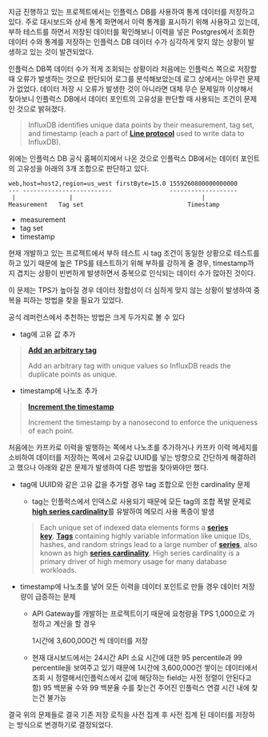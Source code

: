 지금 진행하고 있는 프로젝트에서는 인플럭스 DB를 사용하여 통계 데이터를 저장하고 있다. 주로 대시보드와 상세 통계 화면에서 이력 통계를 표시하기 위해 사용하고 있는데, 부하 테스트를 하면서 저장된 데이터를 확인해보니 이력을 넣은 Postgres에서 조회한 데이터 수와 통계를 저장하는 인플럭스 DB  데이터 수가 심각하게 맞지 않는 상황이 발생하고 있는 것이 발견되었다. 

인플럭스 DB쪽 데이터 수가 적게 조회되는 상황이라 처음에는 인플럭스 쪽으로 저장할 때 오류가 발생하는 것으로 판단되어 로그를 분석해보았는데 로그 상에서는 아무런 문제가 없었다. 데이터 저장 시 오류가 발생한 것이 아니라면 대체 무슨 문제일까 이상해서 찾아보니 인플럭스 DB에서 데이터 포인트의 고유성을 판단할 때 사용되는 조건이 문제인 것으로 밝혀졌다.

> InfluxDB identifies unique data points by their measurement, tag set, and timestamp (each a part of [**Line protocol**](https://docs.influxdata.com/influxdb/v2/reference/syntax/line-protocol) used to write data to InfluxDB).
> 

위에는 인플럭스 DB 공식 홈페이지에서 나온 것으로 인플럭스 DB에서는 데이터 포인트의 고유성을 아래의 3개 조합으로 판단하고 있다.

```
web,host=host2,region=us_west firstByte=15.0 1559260800000000000
--- -------------------------                -------------------
 |               |                                    |
Measurement   Tag set                             Timestamp
```

- measurement
- tag set
- timestamp

현재 개발하고 있는 프로젝트에서 부하 테스트 시 tag 조건이 동일한 상황으로 테스트를 하고 있기 때문에 높은 TPS를 테스트하기 위해 부하를 강하게 줄 경우, timestamp까지 겹치는 상황이 빈번하게 발생하면서 중복으로 인식되는 데이터 수가 많아진 것이다. 

이 문제는 TPS가 높아질 경우 데이터 정합성이 더 심하게 맞지 않는 상황이 발생하여 중복을 피하는 방법을 찾을 필요가 있었다.

공식 레퍼런스에서 추천하는 방법은 크게 두가지로 볼 수 있다

- tag에 고유 값 추가

> [**Add an arbitrary tag**](https://docs.influxdata.com/influxdb/v2/write-data/best-practices/duplicate-points/?dl=oss&code_lang=txt&code_lines=5&code_type=code&first_line=web%252Chost%253Dhost2%252Cregion%253Dus_west%2520firstByte%253D15.0%25201559260800000000000#add-an-arbitrary-tag)
> 
> 
> Add an arbitrary tag with unique values so InfluxDB reads the duplicate points as unique.
> 

- timestamp에 나노초 추가

> [**Increment the timestamp**](https://docs.influxdata.com/influxdb/v2/write-data/best-practices/duplicate-points/?dl=oss&code_lang=txt&code_lines=5&code_type=code&first_line=web%252Chost%253Dhost2%252Cregion%253Dus_west%2520firstByte%253D15.0%25201559260800000000000#increment-the-timestamp)
> 
> 
> Increment the timestamp by a nanosecond to enforce the uniqueness of each point.
> 

처음에는 카프카로 이력을 발행하는 쪽에서 나노초를 추가하거나 카프카 이력 메세지를 소비하여 데이터를 저장하는 쪽에서 고유값 UUID를 넣는 방향으로 간단하게 해결하려고 했으나 아래와 같은 문제가 발생하여 다른 방법을 찾아봐야만 했다.

- tag에 UUID와 같은 고유 값을 추가할 경우 tag 조합으로 인한 cardinality 문제
    - tag는 인플럭스에서 인덱스로 사용되기 때문에 모든 tag의 조합 폭발 문제로 [**high series cardinality**](https://docs.influxdata.com/influxdb/v2/write-data/best-practices/resolve-high-cardinality/?utm_source=chatgpt.com#learn-the-causes-of-high-series-cardinality)를 유발하여 메모리 사용 폭증이 발생
    
    > Each unique set of indexed data elements forms a [**series key**](https://docs.influxdata.com/influxdb/v2/reference/glossary/#series-key). [**Tags**](https://docs.influxdata.com/influxdb/v2/reference/glossary/#tag) containing highly variable information like unique IDs, hashes, and random strings lead to a large number of [**series**](https://docs.influxdata.com/influxdb/v2/reference/glossary/#series), also known as high [**series cardinality**](https://docs.influxdata.com/influxdb/v2/reference/glossary/#series-cardinality). High series cardinality is a primary driver of high memory usage for many database workloads.
    > 
    
- timestamp에 나노초를 넣어 모든 이력을 데이터 포인트로 만들 경우 데이터 저장량이 급증하는 문제
    - API Gateway를 개발하는 프로젝트이기 때문에 요청량을 TPS 1,000으로 가정하고 계산을 할 경우
      
        1시간에 3,600,000건 씩 데이터를 저장
        
    - 현재 대시보드에서는 24시간 API 소요 시간에 대한 95 percentile과 99 percentile을 보여주고 있기 때문에 1시간에 3,600,000건 쌓이는 데이터에서 조회 시 정렬해서(인플럭스에서 값에 해당하는 field는 사전 정렬이 안된다고 함) 95 백분율 수와 99 백분율 수를 찾는건 주어진 인플럭스 연결 시간 내에 찾는건 불가능

결국 위의 문제들로 결국 기존 저장 로직을 사전 집계 후 사전 집계 된 데이터를 저장하는 방식으로 변경하기로 결정되었다.